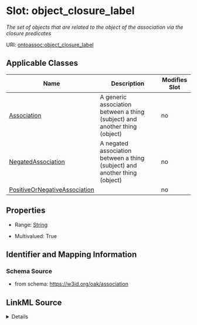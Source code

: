 

# Slot: object_closure_label


_The set of objects that are related to the object of the association via the closure predicates_



URI: [ontoassoc:object_closure_label](https://w3id.org/oak/association/object_closure_label)



<!-- no inheritance hierarchy -->





## Applicable Classes

| Name | Description | Modifies Slot |
| --- | --- | --- |
| [Association](Association.md) | A generic association between a thing (subject) and another thing (object) |  no  |
| [NegatedAssociation](NegatedAssociation.md) | A negated association between a thing (subject) and another thing (object) |  no  |
| [PositiveOrNegativeAssociation](PositiveOrNegativeAssociation.md) |  |  no  |







## Properties

* Range: [String](String.md)

* Multivalued: True





## Identifier and Mapping Information







### Schema Source


* from schema: https://w3id.org/oak/association




## LinkML Source

<details>
```yaml
name: object_closure_label
description: The set of objects that are related to the object of the association
  via the closure predicates
from_schema: https://w3id.org/oak/association
rank: 1000
multivalued: true
alias: object_closure_label
domain_of:
- PositiveOrNegativeAssociation
range: string

```
</details>